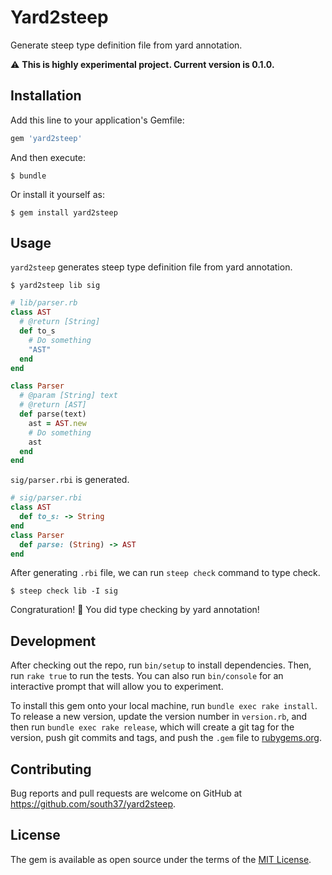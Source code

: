 # Yard2steep

Generate steep type definition file from yard annotation.

:warning: **This is highly experimental project. Current version is 0.1.0.**

## Installation

Add this line to your application's Gemfile:

```ruby
gem 'yard2steep'
```

And then execute:

    $ bundle

Or install it yourself as:

    $ gem install yard2steep

## Usage

`yard2steep` generates steep type definition file from yard annotation.

```console
$ yard2steep lib sig
```

```ruby
# lib/parser.rb
class AST
  # @return [String]
  def to_s
    # Do something
    "AST"
  end
end

class Parser
  # @param [String] text
  # @return [AST]
  def parse(text)
    ast = AST.new
    # Do something
    ast
  end
end
```

`sig/parser.rbi` is generated.

```ruby
# sig/parser.rbi
class AST
  def to_s: -> String
end
class Parser
  def parse: (String) -> AST
end
```

After generating `.rbi` file, we can run `steep check` command to type check.

```
$ steep check lib -I sig
```

Congraturation! :tada:
You did type checking by yard annotation!


## Development

After checking out the repo, run `bin/setup` to install dependencies. Then, run `rake true` to run the tests. You can also run `bin/console` for an interactive prompt that will allow you to experiment.

To install this gem onto your local machine, run `bundle exec rake install`. To release a new version, update the version number in `version.rb`, and then run `bundle exec rake release`, which will create a git tag for the version, push git commits and tags, and push the `.gem` file to [rubygems.org](https://rubygems.org).

## Contributing

Bug reports and pull requests are welcome on GitHub at https://github.com/south37/yard2steep.

## License

The gem is available as open source under the terms of the [MIT License](https://opensource.org/licenses/MIT).
